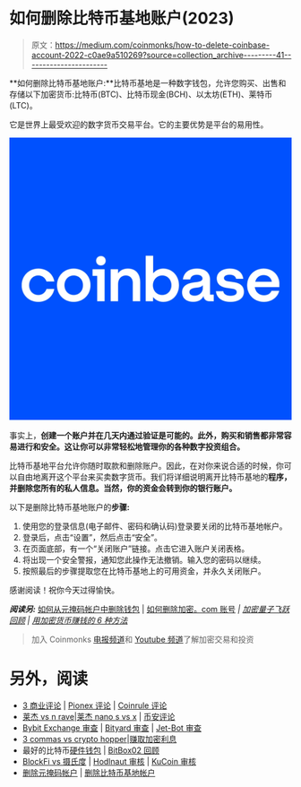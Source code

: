 # 如何删除比特币基地账户(2023)

> 原文：<https://medium.com/coinmonks/how-to-delete-coinbase-account-2022-c0ae9a510269?source=collection_archive---------41----------------------->

**如何删除比特币基地账户:**比特币基地是一种数字钱包，允许您购买、出售和存储以下加密货币:比特币(BTC)、比特币现金(BCH)、以太坊(ETH)、莱特币(LTC)。

它是世界上最受欢迎的数字货币交易平台。它的主要优势是平台的易用性。

![](img/934b2e367fa4cd4b682ae97709ee6046.png)

事实上，**创建一个账户并在几天内通过验证是可能的。此外，购买和销售都非常容易进行和安全。这让你可以非常轻松地管理你的各种数字投资组合。**

比特币基地平台允许你随时取款和删除账户。因此，在对你来说合适的时候，你可以自由地离开这个平台来买卖数字货币。我们将详细说明离开比特币基地的**程序，并删除您所有的私人信息。当然，你的资金会转到你的银行账户。**

以下是删除比特币基地账户的**步骤:**

1.  使用您的登录信息(电子邮件、密码和确认码)登录要关闭的比特币基地帐户。
2.  登录后，点击“设置”，然后点击“安全”。
3.  在页面底部，有一个“关闭账户”链接。点击它进入账户关闭表格。
4.  将出现一个安全警报，通知您此操作无法撤销。输入您的密码以继续。
5.  按照最后的步骤提取您在比特币基地上的可用资金，并永久关闭账户。

感谢阅读！祝你今天过得愉快。

***阅读另:*** [如何从元掩码帐户中删除钱包](/coinmonks/how-to-delete-a-wallet-from-metamask-account-61af14bce22e) | [如何删除加密。com 账号](https://cryptospix.com/delete-crypto-com-account/) *|* [*加密量子飞跃回顾*](/coinmonks/crypto-quantum-leap-review-april-2022-is-it-scam-or-legit-and-worth-buying-966597cae7b2) *|* [*用加密货币赚钱的 6 种方法*](/coinmonks/6-ways-to-make-money-with-cryptocurrency-2022-a947c6f43f6e)

> 加入 Coinmonks [电报频道](https://t.me/coincodecap)和 [Youtube 频道](https://www.youtube.com/c/coinmonks/videos)了解加密交易和投资

# 另外，阅读

*   [3 商业评论](/coinmonks/3commas-review-an-excellent-crypto-trading-bot-2020-1313a58bec92) | [Pionex 评论](https://coincodecap.com/pionex-review-exchange-with-crypto-trading-bot) | [Coinrule 评论](/coinmonks/coinrule-review-2021-a-beginner-friendly-crypto-trading-bot-daf0504848ba)
*   [莱杰 vs n rave](/coinmonks/ledger-vs-ngrave-zero-7e40f0c1d694)|[莱杰 nano s vs x](/coinmonks/ledger-nano-s-vs-x-battery-hardware-price-storage-59a6663fe3b0) | [币安评论](/coinmonks/binance-review-ee10d3bf3b6e)
*   [Bybit Exchange 审查](/coinmonks/bybit-exchange-review-dbd570019b71) | [Bityard 审查](https://coincodecap.com/bityard-reivew) | [Jet-Bot 审查](https://coincodecap.com/jet-bot-review)
*   [3 commas vs crypto hopper](/coinmonks/3commas-vs-pionex-vs-cryptohopper-best-crypto-bot-6a98d2baa203)|[赚取加密利息](/coinmonks/earn-crypto-interest-b10b810fdda3)
*   最好的比特币[硬件钱包](/coinmonks/hardware-wallets-dfa1211730c6) | [BitBox02 回顾](/coinmonks/bitbox02-review-your-swiss-bitcoin-hardware-wallet-c36c88fff29)
*   [BlockFi vs 摄氏度](/coinmonks/blockfi-vs-celsius-vs-hodlnaut-8a1cc8c26630) | [Hodlnaut 审核](/coinmonks/hodlnaut-review-best-way-to-hodl-is-to-earn-interest-on-your-bitcoin-6658a8c19edf) | [KuCoin 审核](https://coincodecap.com/kucoin-review)
*   [删除元掩码帐户](https://coincodecap.com/delete-a-metamask-account) | [删除比特币基地帐户](https://coincodecap.com/delete-a-coinbase-account)